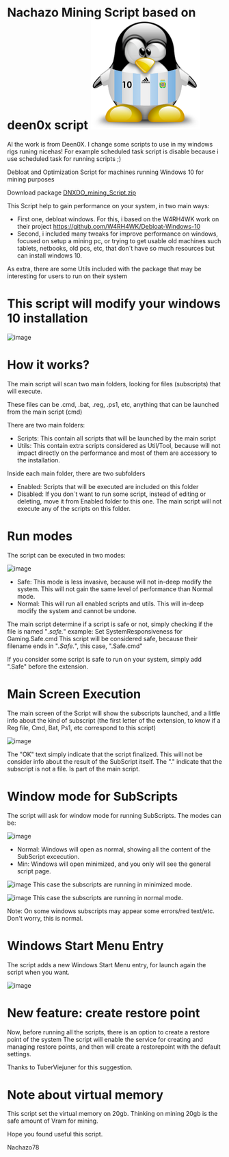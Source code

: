 # Nachazo Mining Script based on deen0x script ![image](https://github.com/nachazo78/nachazo78/blob/main/argentina.png)

Al the work is from Deen0X. I change some scripts to use in my windows rigs runing nicehas!
For example scheduled task script is disable because i use scheduled task for running scripts ;)

Debloat and Optimization Script for machines running Windows 10 for mining purposes

Download package
[DNXDO_mining_Script.zip](https://github.com/nachazo78/Nachazo-Mining-Script/archive/refs/tags/v1.2.zip)

This Script help to gain performance on your system, in two main ways:
- First one, debloat windows. For this, i based on the W4RH4WK work on their project
https://github.com/W4RH4WK/Debloat-Windows-10
- Second, i included many tweaks for improve performance on windows, focused on setup a mining pc, or trying to get usable old machines such tablets, netbooks, old pcs, etc, that don´t have so much resources but can install windows 10.

As extra, there are some Utils included with the package that may be interesting for users to run on their system

# This script will modify your windows 10 installation

![image](https://user-images.githubusercontent.com/3720302/138956331-15ae85fe-4dcc-421d-8e2d-dbe241e0f224.png)


# How it works?

The main script will scan two main folders,  looking for files (subscripts) that will execute.

These files can be .cmd, .bat, .reg, .ps1, etc, anything that can be launched from the main script (cmd)

There are two main folders:
- Scripts: This contain all scripts that will be launched by the main script
- Utils: This contain extra scripts considered as Util/Tool, because will not impact directly on the performance and most of them are accessory to the installation.

Inside each main folder, there are two subfolders
- Enabled: Scripts that will be executed are included on this folder
- Disabled: If you don´t want to run some script, instead of editing or deleting, move it from Enabled folder to this one. The main script will not execute any of the scripts on this folder.

# Run modes

The script can be executed in two modes:

![image](https://user-images.githubusercontent.com/3720302/138956430-5aba8351-254b-40a2-b8c7-5509316d1fd0.png)

- Safe: This mode is less invasive, because will not in-deep modify the system. This will not gain the same level of performance than Normal mode.
- Normal: This will run all enabled scripts and utils. This will in-deep modify the system and cannot be undone.

The main script determine if a script is safe or not, simply checking if the file is named "*.safe.*"
example:
Set SystemResponsiveness for Gaming.Safe.cmd
This script will be considered safe, because their filename ends in "*.Safe.*", this case, ".Safe.cmd"

If you consider some script is safe to run on your system, simply add ".Safe" before the extension.

# Main Screen Execution

The main screen of the Script will show the subscripts launched, and a little info about the kind of subscript (the first letter of the extension, to know if a Reg file, Cmd, Bat, Ps1, etc correspond to this script)

![image](https://user-images.githubusercontent.com/3720302/138957308-d7f77f5d-b6b5-4ed6-be6d-03c4eda83144.png)

The "OK" text simply indicate that the script finalized. This will not be consider info about the result of the SubScript itself.
The "." indicate that the subscript is not a file. Is part of the main script.

# Window mode for SubScripts

The script will ask for window mode for running SubScripts.
The modes can be:

![image](https://user-images.githubusercontent.com/3720302/138958109-5521e651-1c22-4c76-908b-9a9fc74ead75.png)

- Normal: Windows will open as normal, showing all the content of the SubScript excecution.
- Min: Windows will open minimized, and you only will see the general script page.

![image](https://user-images.githubusercontent.com/3720302/138957577-af8dfe5c-4b87-4851-9756-24a83d0997d1.png)
This case the subscripts are running in minimized mode.

![image](https://user-images.githubusercontent.com/3720302/138958783-18310202-6516-4f98-9f8d-04f97e2942de.png)
This case the subscripts are running in normal mode.

Note: On some windows subscripts may appear some errors/red text/etc. Don't worry, this is normal.

# Windows Start Menu Entry

The script adds a new Windows Start Menu entry, for launch again the script when you want.

![image](https://user-images.githubusercontent.com/3720302/138959091-751cf1b2-fa9d-4dba-b6b9-1681313820f4.png)

# New feature: create restore point

Now, before running all the scripts, there is an option to create a restore point of the system
The script will enable the service for creating and managing restore points, and then will create a restorepoint with the default settings.

Thanks to TuberViejuner for this suggestion.

# Note about virtual memory

This script set the virtual memory on 20gb.
Thinking on mining 20gb is the safe amount of Vram for mining.


Hope you found useful this script.

Nachazo78

